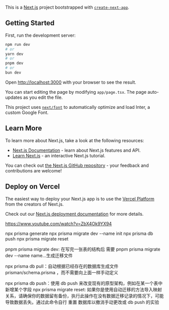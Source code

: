 This is a [Next.js](https://nextjs.org/) project bootstrapped with [`create-next-app`](https://github.com/vercel/next.js/tree/canary/packages/create-next-app).

## Getting Started

First, run the development server:

```bash
npm run dev
# or
yarn dev
# or
pnpm dev
# or
bun dev
```

Open [http://localhost:3000](http://localhost:3000) with your browser to see the result.

You can start editing the page by modifying `app/page.tsx`. The page auto-updates as you edit the file.

This project uses [`next/font`](https://nextjs.org/docs/basic-features/font-optimization) to automatically optimize and load Inter, a custom Google Font.

## Learn More

To learn more about Next.js, take a look at the following resources:

- [Next.js Documentation](https://nextjs.org/docs) - learn about Next.js features and API.
- [Learn Next.js](https://nextjs.org/learn) - an interactive Next.js tutorial.

You can check out [the Next.js GitHub repository](https://github.com/vercel/next.js/) - your feedback and contributions are welcome!

## Deploy on Vercel

The easiest way to deploy your Next.js app is to use the [Vercel Platform](https://vercel.com/new?utm_medium=default-template&filter=next.js&utm_source=create-next-app&utm_campaign=create-next-app-readme) from the creators of Next.js.

Check out our [Next.js deployment documentation](https://nextjs.org/docs/deployment) for more details.

https://www.youtube.com/watch?v=ZbX4Ok9YX94

npx prisma generate
npx prisma migrate dev --name init
npx prisma db push
npx prisma migrate reset

pnpm prisma migrate dev: 在写完一张表的结构后 需要 pnpm prisma migrate dev --name name...生成迁移文件

npx prisma db pull：自动根据已经存在的数据库生成文件 prisman/schema.prisma ，而不需要向上面一样手动定义

npx prisma db push：使用 db push 来改变现有的原型架构，例如在某一个表中新增某个字段
npx prisma migrate reset: 如果你是使用自动迁移的方法导入映射关系，请确保你的数据留有备份，执行此操作在没有数据迁移记录的情况下，可能导致数据丢失。通过此命令自行 重置 数据库以撤消手动更改或 db push 的实验
